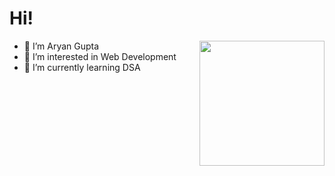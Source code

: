 # **Hi!**
<img align='right' src="https://media.giphy.com/media/M9gbBd9nbDrOTu1Mqx/giphy.gif" width="200">

- 👋 I’m Aryan Gupta
- 👀 I’m interested in  Web Development
- 🌱 I’m currently learning DSA
  
